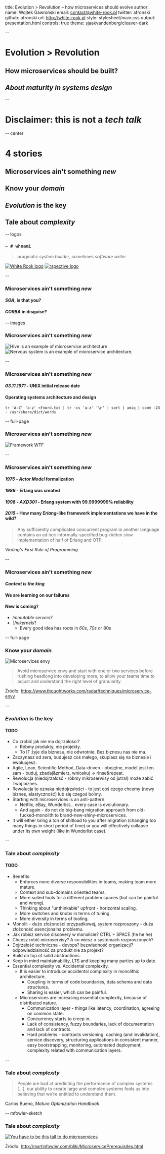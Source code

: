 title: Evolution > Revolution – how microservices should evolve
author:
  name: Wojtek Gawroński
  email: contact@white-rook.pl
  twitter: afronski
  github: afronski
  url: http://white-rook.pl
style: stylesheet/main.css
output: presentation.html
controls: true
theme: sjaakvandenberg/cleaver-dark

--

# Evolution > Revolution

## How microservices should be built?

## *About maturity in systems design*

--

# Disclaimer: this is not a *tech talk*

-- center

# 4 stories

## Microservices ain't something *new*
## Know your *domain*
## *Evolution* is the key
## Tale about *complexity*

-- logos

### `~ # whoami`

> pragmatic *system builder*, sometimes *software writer*

[![White Rook logo](images/WhiteRook.jpg)](http://white-rook.pl)
[![rspective logo](images/rspective.png)](http://rspective.com)

--

### Microservices ain't something *new*

#### *SOA*, is that you?
#### *CORBA* in disguise?

-- images

### Microservices ain't something *new*

![Hive is an example of microservice architecture](images/hive.jpg)
![Nervous system is an example of microservice architecture.](images/nervous-system.jpg)

--

### Microservices ain't something *new*

#### *03.11.1971* - UNIX initial release date
#### Operating systems architecture and design

```
tr 'A-Z' 'a-z' <fnord.txt | tr -cs 'a-z' '\n' | sort | uniq | comm -23 - /usr/share/dict/words

```

-- full-page

### Microservices ain't something *new*

![Framework WTF](images/framework-bloat.jpg)

--

### Microservices ain't something *new*

#### *1975* - *Actor Model* formalization
#### *1986* - Erlang was created
#### *1998* - *AXD301* - Erlang system with 99.9999999% reliability
#### *2015* - How many *Erlang*-like framework implementations we have in the wild?

> Any sufficiently complicated concurrent program in another language contains an ad hoc informally-specified bug-ridden slow implementation of half of Erlang and OTP.

*Virding's First Rule of Programming*

--

### Microservices ain't something *new*

#### *Context is the king*
#### We are learning on our failures
#### New is coming?

- *Immutable servers*?
- *Unikernels*?
  - Every good idea has roots in *60s*, *70s* or 80s

-- full-page

### Know your *domain*

![Microservices envy](images/microservices-envy.png)

> Avoid microservice envy and start with one or two services before rushing headlong into developing more, to allow your teams time to adjust and understand the right level of granularity.

Źródło: https://www.thoughtworks.com/radar/techniques/microservice-envy

--

### *Evolution* is the key

#### TODO

- Co zrobić jak nie ma dojrzałości?
  - Róbmy produkty, nie projekty.
  - To IT żyje dla biznesu, nie odwrotnie. Bez biznesu nas nie ma.
- Zaczynasz od zera, budujesz coś małego, skupiasz się na biznesie i ewoluujesz.
- Agile, Lean, Scientific Method, Data-driven - obojętne, model jest ten sam - buduj, zbadaj&zmierz, wnioskuj -> rinse&repeat.
- Rewolucja (niedojrzałość - róbmy mikroserwisy od jutra!) może zabić Twój biznes.
- Rewolucja to oznaka niedojrzałości - to jest coś czego chcemy (nowy biznes, elastyczność) lub się czegoś boimy.
- Starting with microservices is an anti-pattern.
  - Netflix, eBay, Wunderlist... every case is evolutionary.
  - And again - do not do big-bang migration approach from old-fucked-monolith
    to brand-new-shiny-microservices.
- It will either bring a ton of shitload to you after migration (changing
  too many things in short period of time) or you will effectively collapse
  under its own weight (like in Wunderlist case).

--

### Tale about *complexity*

#### TODO

- Benefits:
  - Enforces more diverse responsibilities in teams, making team more mature.
  - Context and sub-domains oriented teams.
  - More suited tools for a different problem spaces (but can be painful and wrong).
  - Thinking about "unthinkable" upfront - horizontal scaling.
  - More switches and knobs in terms of tuning.
  - More diversity in terms of tooling.
- Monolit - dużo złożoności przypadkowej, system rozproszony - duża złożoność esencjonalna problemu.
- Jak robisz service discovery w monolicie? CTRL + SPACE (he he he)
- Chcesz robić microservisy? A co wiesz o systemach rozproszonych?
- Dojrzałość techniczna - devops? bezwładność organizacji? odpowiedzialność za produkt nie za projekt?
- Build on top of solid abstractions.
- Keep in mind maintainability, LTS and keeping many parties up to date.
- Essential complexity vs. Accidental complexity.
  - It is easier to introduce accidental complexity in monolithic architecture.
    - Coupling in terms of code boundaries, data schema and data structures.
    - Sharing is easier, which can be painful.
  - Microservices are increasing essential complexity, because of distributed nature.
    - Communication layer - things like latency, coordination, agreeing on common state.
    - Concurrency starts to creep in.
    - Lack of consistency, fuzzy boundaries, lack of documentation and lack of contracts.
    - Hard problems - contracts versioning, caching (and invalidation), service
      discovery, structuring applications in consistent manner, easy
      bootstrapping, monitoring, automated deployment, complexity related with
      communication layers.

--

### Tale about *complexity*

> People are bad at predicting the performance of complex systems [...], our ability to create large and complex systems fools us into believing that we're entitled to understand them.

Carlos Bueno, *Mature Optimization Handbook*

-- mfowler-sketch

### Tale about *complexity*

[![You have to be this tall to do microservices](images/sketch.png)](http://martinfowler.com/bliki/MicroservicePrerequisites.html)

Źródło: http://martinfowler.com/bliki/MicroservicePrerequisites.html

